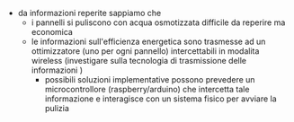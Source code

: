 - da informazioni reperite sappiamo che 
	- i pannelli si puliscono con acqua osmotizzata difficile da reperire ma economica
	- le informazioni sull'efficienza energetica sono trasmesse ad un ottimizzatore (uno per ogni pannello) intercettabili in modalita wireless (investigare sulla tecnologia di trasmissione delle informazioni ) 
		- possibili soluzioni implementative possono prevedere un microcontrollore (raspberry/arduino) che intercetta tale informazione e interagisce con un sistema fisico per avviare la pulizia